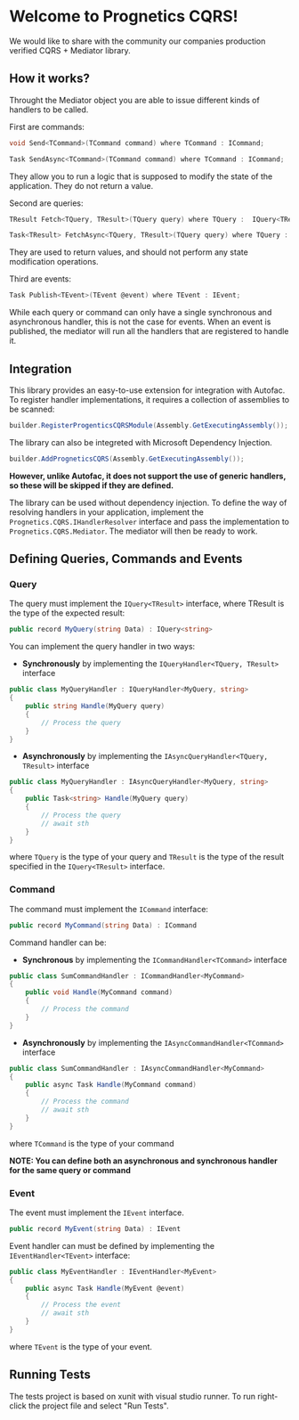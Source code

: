 
# Welcome to Prognetics CQRS!

We would like to share with the community our companies production verified CQRS + Mediator library.

## **How it works?**

Throught the Mediator object you are able to issue different kinds of handlers to be called.

First are commands:
```c#
void Send<TCommand>(TCommand command) where TCommand : ICommand;

Task SendAsync<TCommand>(TCommand command) where TCommand : ICommand;
```
They allow you to run a logic that is supposed to modify the state of the application. They do not return a value.

Second are queries:
```c#
TResult Fetch<TQuery, TResult>(TQuery query) where TQuery :  IQuery<TResult>;

Task<TResult> FetchAsync<TQuery, TResult>(TQuery query) where TQuery : IQuery<TResult>;
```
They are used to return values, and should not perform any state modification operations.


Third are events:
```c#
Task Publish<TEvent>(TEvent @event) where TEvent : IEvent;
```
While each query or command can only have a single synchronous and asynchronous handler, this is not the case for events. When an event is published, the mediator will run all the handlers that are registered to handle it.

## **Integration**
This library provides an easy-to-use extension for integration with Autofac. To register handler implementations, it requires a collection of assemblies to be scanned:

```c#
builder.RegisterProgenticsCQRSModule(Assembly.GetExecutingAssembly());
```

The library can also be integreted with Microsoft Dependency Injection. 

```c#
builder.AddProgneticsCQRS(Assembly.GetExecutingAssembly());
```

**However, unlike Autofac, it does not support the use of generic handlers, so these will be skipped if they are defined.**


The library can be used without dependency injection. To define the way of resolving handlers in your application, implement the `Prognetics.CQRS.IHandlerResolver` interface and pass the implementation to `Prognetics.CQRS.Mediator`. The mediator will then be ready to work.

## **Defining Queries, Commands and Events**

### **Query**
The query must implement the `IQuery<TResult>` interface, where TResult is the type of the expected result:

```c#
public record MyQuery(string Data) : IQuery<string>
```

 You can implement the query handler in two ways:

 - **Synchronously** by implementing the `IQueryHandler<TQuery, TResult>` interface

```c#
public class MyQueryHandler : IQueryHandler<MyQuery, string>
{
    public string Handle(MyQuery query)
    {
        // Process the query
    }
}
```

 - **Asynchronously** by implementing the `IAsyncQueryHandler<TQuery, TResult>` interface

```c#
public class MyQueryHandler : IAsyncQueryHandler<MyQuery, string>
{
    public Task<string> Handle(MyQuery query)
    {
        // Process the query
        // await sth
    }
}
```

where `TQuery` is the type of your query and `TResult` is the type of the result specified in the `IQuery<TResult>` interface.


### **Command**
The command must implement the `ICommand` interface:

```c#
public record MyCommand(string Data) : ICommand
```

Command handler can be:
 - **Synchronous** by implementing the `ICommandHandler<TCommand>` interface

```c#
public class SumCommandHandler : ICommandHandler<MyCommand>
{
    public void Handle(MyCommand command)
    {
        // Process the command
    }
}
```

 - **Asynchronously** by implementing the `IAsyncCommandHandler<TCommand>` interface

```c#
public class SumCommandHandler : IAsyncCommandHandler<MyCommand>
{
    public async Task Handle(MyCommand command)
    {
        // Process the command
        // await sth
    }
}
```
where `TCommand` is the type of your command

**NOTE: You can define both an asynchronous and synchronous handler for the same query or command**

### **Event**
The event must implement the `IEvent` interface.

```c#
public record MyEvent(string Data) : IEvent
```

Event handler can must be defined by implementing the `IEventHandler<TEvent>` interface:
```c#
public class MyEventHandler : IEventHandler<MyEvent>
{
    public async Task Handle(MyEvent @event)
    {
        // Process the event
        // await sth
    }
}
```
 where `TEvent` is the type of your event.



## Running Tests

The tests project is based on xunit with visual studio runner. To run right-click the project file and select "Run Tests".

